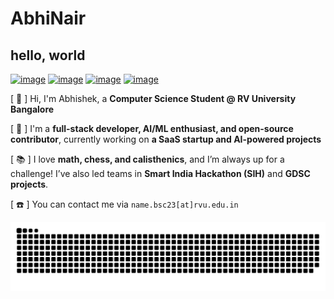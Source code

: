 # AbhiNair
## hello, world

[![image](https://img.shields.io/badge/website-000000?style=for-the-badge&logo=About.me&logoColor=white)](https://github.com/hea7hen) [![image](https://img.shields.io/badge/LinkedIn-0077B5?style=for-the-badge&logo=linkedin&logoColor=white)]([https://www.linkedin.com/in/](https://www.linkedin.com/in/abhishek-nair-302235211/)) [![image](https://img.shields.io/badge/Gmail-D14836?style=for-the-badge&logo=gmail&logoColor=white)](mailto:abhisheknair616@gmail.com) [![image](https://img.shields.io/badge/GitHub-363636?style=for-the-badge&logo=github&logoColor=white)](https://github.com/hea7hen)

[ :wave: ] Hi, I'm Abhishek, a **Computer Science Student @ RV University Bangalore**

[ :rocket: ] I'm a **full-stack developer, AI/ML enthusiast, and open-source contributor**, currently working on **a SaaS startup and AI-powered projects**

[ :books: ] I love **math, chess, and calisthenics**, and I’m always up for a challenge! I’ve also led teams in **Smart India Hackathon (SIH)** and **GDSC projects**.

[ :phone: ] You can contact me via `name.bsc23[at]rvu.edu.in`

<picture>
  <source media="(prefers-color-scheme: dark)" srcset="https://raw.githubusercontent.com/platane/snk/output/github-contribution-grid-snake-dark.svg">
  <source media="(prefers-color-scheme: light)" srcset="https://raw.githubusercontent.com/platane/snk/output/github-contribution-grid-snake.svg">
  <img alt="github contribution grid snake animation" src="https://raw.githubusercontent.com/platane/snk/output/github-contribution-grid-snake.svg">
</picture>
